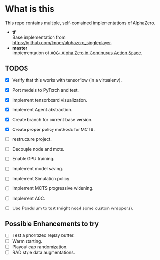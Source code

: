 # What is this
This repo contains multiple, self-contained implementations of AlphaZero. 

* **tf**   
    Base implementation from https://github.com/tmoer/alphazero_singleplayer.  
* **master**  
    Implementation of [A0C: Alpha Zero in Continuous Action Space](https://arxiv.org/pdf/1805.09613.pdf).


## TODOS
- [x] Verify that this works with tensorflow (in a virtualenv).
- [x] Port models to PyTorch and test.
- [x] Implement tensorboard visualization.
- [x] Implement Agent abstraction.
- [x] Create branch for current base version.
- [x] Create proper policy methods for MCTS.
- [ ] restructure project.
- [ ] Decouple node and mcts.
- [ ] Enable GPU training.
- [ ] Implement model saving.
- [ ] Implement Simulation policy
- [ ] Implement MCTS progressive widening.
- [ ] Implement A0C.
- [ ] Use Pendulum to test (might need some custom wrappers).


## Possible Enhancements to try
- [ ] Test a prioritized replay buffer.
- [ ] Warm starting.
- [ ] Playout cap randomization.
- [ ] RAD style data augmentations.
